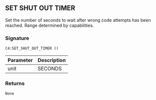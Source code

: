 ## SET SHUT OUT TIMER

Set the number of seconds to wait after wrong code attempts has been reached. Range determined by capabilities.


### Signature

`C4:SET_SHUT_OUT_TIMER ()`


| Parameter | Description |
| --- | --- |
| unit | SECONDS |



### Returns

`None`

